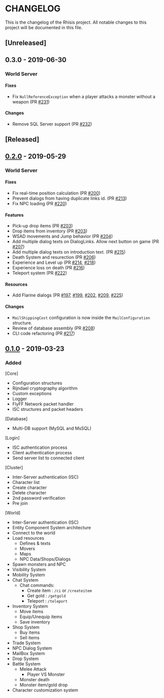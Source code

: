 # CHANGELOG

This is the changelog of the Rhisis project. All notable changes to this project will be documented in this file.

## [Unreleased]

## 0.3.0 - 2019-06-30

### World Server

#### Fixes

- Fix `NullReferenceException` when a player attacks a monster without a weapon (PR [#231](https://github.com/Eastrall/Rhisis/pull/231))

#### Changes

- Remove SQL Server support (PR [#232](https://github.com/Eastrall/Rhisis/pull/232))

## [Released]

## [0.2.0](https://github.com/Eastrall/Rhisis/releases/tag/v0.2) - 2019-05-29

### World Server

#### Fixes

- Fix real-time position calculation (PR [#200](https://github.com/Eastrall/Rhisis/pull/200))
- Prevent dialogs from having duplicate links id. (PR [#213](https://github.com/Eastrall/Rhisis/pull/213))
- Fix NPC loading (PR [#220](https://github.com/Eastrall/Rhisis/pull/220))

#### Features

- Pick-up drop items (PR [#203](https://github.com/Eastrall/Rhisis/pull/203))
- Drop items from inventory (PR [#203](https://github.com/Eastrall/Rhisis/pull/203))
- WSAD movements and Jump behavior (PR [#204](https://github.com/Eastrall/Rhisis/pull/204))
- Add multiple dialog texts on DialogLinks. Allow next button on game (PR [#207](https://github.com/Eastrall/Rhisis/pull/207))
- Add multiple dialog texts on introduction text. (PR [#215](https://github.com/Eastrall/Rhisis/pull/215))
- Death System and resurection (PR [#206](https://github.com/Eastrall/Rhisis/pull/206))
- Experience and Level up (PR [#214](https://github.com/Eastrall/Rhisis/pull/214), [#218](https://github.com/Eastrall/Rhisis/pull/218))
- Experience loss on death (PR [#216](https://github.com/Eastrall/Rhisis/pull/216))
- Teleport system (PR [#222](https://github.com/Eastrall/Rhisis/pull/222))

#### Resources

- Add Flarine dialogs (PR [#197](https://github.com/Eastrall/Rhisis/pull/197), [#199](https://github.com/Eastrall/Rhisis/pull/199), [#202](https://github.com/Eastrall/Rhisis/pull/202), [#209](https://github.com/Eastrall/Rhisis/pull/209), [#225](https://github.com/Eastrall/Rhisis/pull/225))

#### Changes

- `MailShippingCost` configuration is now inside the `MailConfiguration` structure.
- Review of database assembly (PR [#208](https://github.com/Eastrall/Rhisis/pull/208))
- CLI code refactoring (PR [#217](https://github.com/Eastrall/Rhisis/pull/217))

## [0.1.0](https://github.com/Eastrall/Rhisis/releases/tag/v0.1) - 2019-03-23

### Added

[Core]
- Configuration structures
- Rijndael cryptography algorithm
- Custom exceptions
- Logger
- FlyFF Network packet handler
- ISC structures and packet headers

[Database]
- Multi-DB support (MySQL and MsSQL)

[Login]
- ISC authentication process
- Client authentication process
- Send server list to connected client

[Cluster]
- Inter-Server authentication (ISC)
- Character list
- Create character
- Delete character
- 2nd password verification
- Pre join

[World]
- Inter-Server authentication (ISC)
- Entity Component System architecture
- Connect to the world
- Load resources
   - Defines & texts
   - Movers
   - Maps
   - NPC Data/Shops/Dialogs
- Spawn monsters and NPC
- Visibility System
- Mobility System
- Chat System
	- Chat commands:
		- Create item : `/ci` or `/createitem`
		- Get gold : `/getgold`
		- Teleport : `/teleport`
- Inventory System
	- Move items
	- Equip/Unequip items
	- Save inventory
- Shop System
	- Buy items
	- Sell items
- Trade System
- NPC Dialog System
- MailBox System
- Drop System
- Battle System
	- Melee Attack
		- Player VS Monster
	- Monster death
	- Monster item/gold drop
- Character customization system
